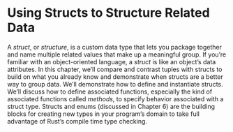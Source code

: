 # Using Structs to Structure Related Data

A *struct*, or *structure*, is a custom data type that lets you package
together and name multiple related values that make up a meaningful group. If
you’re familiar with an object-oriented language, a *struct* is like an
object’s data attributes. In this chapter, we’ll compare and contrast tuples
with structs to build on what you already know and demonstrate when structs are
a better way to group data. We’ll demonstrate how to define and instantiate
structs. We’ll discuss how to define associated functions, especially the kind
of associated functions called *methods*, to specify behavior associated with a
struct type. Structs and enums (discussed in Chapter 6) are the building blocks
for creating new types in your program’s domain to take full advantage of
Rust’s compile time type checking.
